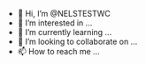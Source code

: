 - 👋 Hi, I’m @NELSTESTWC
- 👀 I’m interested in ...
- 🌱 I’m currently learning ...
- 💞️ I’m looking to collaborate on ...
- 📫 How to reach me ...

<!---
NELSTESTWC/NELSTESTWC is a ✨ special ✨ repository because its `README.md` (this file) appears on your GitHub profile.
You can click the Preview link to take a look at your changes.
--->
